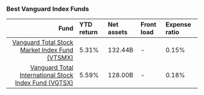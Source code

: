 



&nbsp;&nbsp;&nbsp;&nbsp;&nbsp;&nbsp;&nbsp;&nbsp;&nbsp;
---
&nbsp;&nbsp;&nbsp;&nbsp;&nbsp;&nbsp;&nbsp;&nbsp;&nbsp;

### Best Vanguard Index Funds

| Fund        | YTD return       | Net assets                                                                                                    | Front load   | Expense ratio                                                    |
| ---:         | :---        | :---                                                                                                      | :---     | :---                                                        |
| [Vanguard Total Stock Market Index Fund (VTSMX)](https://personal.vanguard.com/us/funds/snapshot?FundId=0085&FundIntExt=INT&funds_disable_redirect=true)  | 5.31% | 132.44B | -  |   0.15%
| [Vanguard Total International Stock Index Fund (VGTSX)](https://personal.vanguard.com/us/funds/snapshot?FundId=0113&FundIntExt=INT&funds_disable_redirect=true)    | 5.59% | 128.00B | -  |   0.18%
